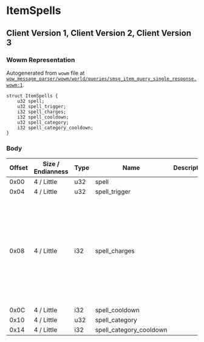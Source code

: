 # ItemSpells

## Client Version 1, Client Version 2, Client Version 3

### Wowm Representation

Autogenerated from `wowm` file at [`wow_message_parser/wowm/world/queries/smsg_item_query_single_response.wowm:1`](https://github.com/gtker/wow_messages/tree/main/wow_message_parser/wowm/world/queries/smsg_item_query_single_response.wowm#L1).
```rust,ignore
struct ItemSpells {
    u32 spell;
    u32 spell_trigger;
    i32 spell_charges;
    i32 spell_cooldown;
    u32 spell_category;
    i32 spell_category_cooldown;
}
```
### Body

| Offset | Size / Endianness | Type | Name | Description | Comment |
| ------ | ----------------- | ---- | ---- | ----------- | ------- |
| 0x00 | 4 / Little | u32 | spell |  |  |
| 0x04 | 4 / Little | u32 | spell_trigger |  |  |
| 0x08 | 4 / Little | i32 | spell_charges |  | let the database control the sign here. negative means that the item should be consumed once the charges are consumed. |
| 0x0C | 4 / Little | i32 | spell_cooldown |  |  |
| 0x10 | 4 / Little | u32 | spell_category |  |  |
| 0x14 | 4 / Little | i32 | spell_category_cooldown |  |  |

